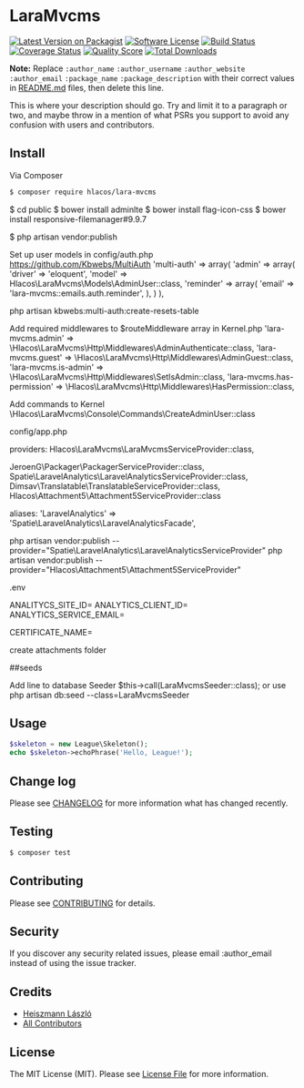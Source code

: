 # LaraMvcms

[![Latest Version on Packagist][ico-version]][link-packagist]
[![Software License][ico-license]](LICENSE.md)
[![Build Status][ico-travis]][link-travis]
[![Coverage Status][ico-scrutinizer]][link-scrutinizer]
[![Quality Score][ico-code-quality]][link-code-quality]
[![Total Downloads][ico-downloads]][link-downloads]

**Note:** Replace ```:author_name``` ```:author_username``` ```:author_website``` ```:author_email``` ```:package_name``` ```:package_description``` with their correct values in [README.md](README.md) files, then delete this line.

This is where your description should go. Try and limit it to a paragraph or two, and maybe throw in a mention of what
PSRs you support to avoid any confusion with users and contributors.

## Install

Via Composer

``` bash
$ composer require hlacos/lara-mvcms
```
$ cd public
$ bower install adminlte
$ bower install flag-icon-css
$ bower install responsive-filemanager#9.9.7

$ php artisan vendor:publish

Set up user models in config/auth.php
https://github.com/Kbwebs/MultiAuth
'multi-auth' => array(
    'admin' => array(
        'driver' => 'eloquent',
        'model' => Hlacos\LaraMvcms\Models\AdminUser::class,
        'reminder' => array(
            'email' => 'lara-mvcms::emails.auth.reminder',
        ),
    )
),

php artisan kbwebs:multi-auth:create-resets-table

Add required middlewares to $routeMiddleware array in Kernel.php
'lara-mvcms.admin' => \Hlacos\LaraMvcms\Http\Middlewares\AdminAuthenticate::class,
'lara-mvcms.guest' => \Hlacos\LaraMvcms\Http\Middlewares\AdminGuest::class,
'lara-mvcms.is-admin' => \Hlacos\LaraMvcms\Http\Middlewares\SetIsAdmin::class,
'lara-mvcms.has-permission' => \Hlacos\LaraMvcms\Http\Middlewares\HasPermission::class,

Add commands to Kernel
\Hlacos\LaraMvcms\Console\Commands\CreateAdminUser::class

config/app.php

providers:
Hlacos\LaraMvcms\LaraMvcmsServiceProvider::class,

JeroenG\Packager\PackagerServiceProvider::class,
Spatie\LaravelAnalytics\LaravelAnalyticsServiceProvider::class,
Dimsav\Translatable\TranslatableServiceProvider::class,
Hlacos\Attachment5\Attachment5ServiceProvider::class

aliases:
'LaravelAnalytics' => 'Spatie\LaravelAnalytics\LaravelAnalyticsFacade',

php artisan vendor:publish --provider="Spatie\LaravelAnalytics\LaravelAnalyticsServiceProvider"
php artisan vendor:publish --provider="Hlacos\Attachment5\Attachment5ServiceProvider"

.env

ANALITYCS_SITE_ID=
ANALYTICS_CLIENT_ID=
ANALYTICS_SERVICE_EMAIL=

CERTIFICATE_NAME=

create attachments folder

##seeds

Add line to database Seeder
$this->call(LaraMvcmsSeeder::class);
or use php artisan db:seed --class=LaraMvcmsSeeder


## Usage

``` php
$skeleton = new League\Skeleton();
echo $skeleton->echoPhrase('Hello, League!');
```

## Change log

Please see [CHANGELOG](CHANGELOG.md) for more information what has changed recently.

## Testing

``` bash
$ composer test
```

## Contributing

Please see [CONTRIBUTING](CONTRIBUTING.md) for details.

## Security

If you discover any security related issues, please email :author_email instead of using the issue tracker.

## Credits

- [Heiszmann László][link-author]
- [All Contributors][link-contributors]

## License

The MIT License (MIT). Please see [License File](LICENSE.md) for more information.

[ico-version]: https://img.shields.io/packagist/v/league/:package_name.svg?style=flat-square
[ico-license]: https://img.shields.io/badge/license-MIT-brightgreen.svg?style=flat-square
[ico-travis]: https://img.shields.io/travis/thephpleague/:package_name/master.svg?style=flat-square
[ico-scrutinizer]: https://img.shields.io/scrutinizer/coverage/g/thephpleague/:package_name.svg?style=flat-square
[ico-code-quality]: https://img.shields.io/scrutinizer/g/thephpleague/:package_name.svg?style=flat-square
[ico-downloads]: https://img.shields.io/packagist/dt/league/:package_name.svg?style=flat-square

[link-packagist]: https://packagist.org/packages/league/:package_name
[link-travis]: https://travis-ci.org/thephpleague/:package_name
[link-scrutinizer]: https://scrutinizer-ci.com/g/thephpleague/:package_name/code-structure
[link-code-quality]: https://scrutinizer-ci.com/g/thephpleague/:package_name
[link-downloads]: https://packagist.org/packages/league/:package_name
[link-author]: https://github.com/:author_username
[link-contributors]: ../../contributors
